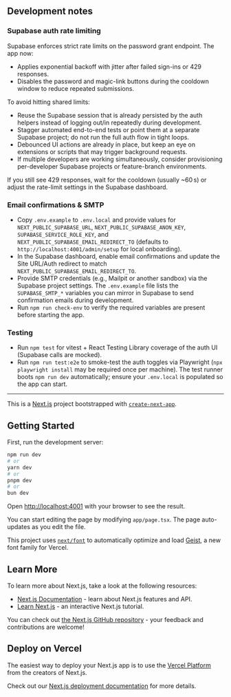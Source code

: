 ## Development notes

### Supabase auth rate limiting

Supabase enforces strict rate limits on the password grant endpoint. The app now:

- Applies exponential backoff with jitter after failed sign-ins or 429 responses.
- Disables the password and magic-link buttons during the cooldown window to reduce repeated submissions.

To avoid hitting shared limits:

- Reuse the Supabase session that is already persisted by the auth helpers instead of logging out/in repeatedly during development.
- Stagger automated end-to-end tests or point them at a separate Supabase project; do not run the full auth flow in tight loops.
- Debounced UI actions are already in place, but keep an eye on extensions or scripts that may trigger background requests.
- If multiple developers are working simultaneously, consider provisioning per-developer Supabase projects or feature-branch environments.

If you still see 429 responses, wait for the cooldown (usually ~60 s) or adjust the rate-limit settings in the Supabase dashboard.

### Email confirmations & SMTP

- Copy `.env.example` to `.env.local` and provide values for `NEXT_PUBLIC_SUPABASE_URL`, `NEXT_PUBLIC_SUPABASE_ANON_KEY`, `SUPABASE_SERVICE_ROLE_KEY`, and `NEXT_PUBLIC_SUPABASE_EMAIL_REDIRECT_TO` (defaults to `http://localhost:4001/admin/setup` for local onboarding).
- In the Supabase dashboard, enable email confirmations and update the Site URL/Auth redirect to match `NEXT_PUBLIC_SUPABASE_EMAIL_REDIRECT_TO`.
- Provide SMTP credentials (e.g., Mailpit or another sandbox) via the Supabase project settings. The `.env.example` file lists the `SUPABASE_SMTP_*` variables you can mirror in Supabase to send confirmation emails during development.
- Run `npm run check-env` to verify the required variables are present before starting the app.

### Testing

- Run `npm test` for vitest + React Testing Library coverage of the auth UI (Supabase calls are mocked).
- Run `npm run test:e2e` to smoke-test the auth toggles via Playwright (`npx playwright install` may be required once per machine). The test runner boots `npm run dev` automatically; ensure your `.env.local` is populated so the app can start.

---

This is a [Next.js](https://nextjs.org) project bootstrapped with [`create-next-app`](https://nextjs.org/docs/app/api-reference/cli/create-next-app).

## Getting Started

First, run the development server:

```bash
npm run dev
# or
yarn dev
# or
pnpm dev
# or
bun dev
```

Open [http://localhost:4001](http://localhost:4001) with your browser to see the result.

You can start editing the page by modifying `app/page.tsx`. The page auto-updates as you edit the file.

This project uses [`next/font`](https://nextjs.org/docs/app/building-your-application/optimizing/fonts) to automatically optimize and load [Geist](https://vercel.com/font), a new font family for Vercel.

## Learn More

To learn more about Next.js, take a look at the following resources:

- [Next.js Documentation](https://nextjs.org/docs) - learn about Next.js features and API.
- [Learn Next.js](https://nextjs.org/learn) - an interactive Next.js tutorial.

You can check out [the Next.js GitHub repository](https://github.com/vercel/next.js) - your feedback and contributions are welcome!

## Deploy on Vercel

The easiest way to deploy your Next.js app is to use the [Vercel Platform](https://vercel.com/new?utm_medium=default-template&filter=next.js&utm_source=create-next-app&utm_campaign=create-next-app-readme) from the creators of Next.js.

Check out our [Next.js deployment documentation](https://nextjs.org/docs/app/building-your-application/deploying) for more details.
